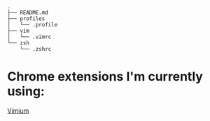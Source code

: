 ```
.
├── README.md
├── profiles
│   └── .profile
├── vim
│   └── .vimrc
└── zsh
    └── .zshrc
```

# Chrome extensions I'm currently using:

[Vimium](https://chrome.google.com/webstore/detail/vimium/dbepggeogbaibhgnhhndojpepiihcmeb?hl=en)
